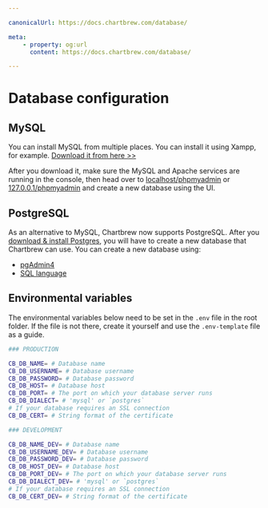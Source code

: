 ```yaml
---

canonicalUrl: https://docs.chartbrew.com/database/

meta: 
    - property: og:url
      content: https://docs.chartbrew.com/database/

---
```


# Database configuration

## MySQL

You can install MySQL from multiple places. You can install it using Xampp, for example. [Download it from here >>](https://www.apachefriends.org/download.html)

After you download it, make sure the MySQL and Apache services are running in the console, then head over to [localhost/phpmyadmin](http://localhost/phpmyadmin) or [127.0.0.1/phpmyadmin](http://127.0.0.1/phpmyadmin) and create a new database using the UI.

## PostgreSQL

As an alternative to MySQL, Chartbrew now supports PostgreSQL. After you [download & install Postgres](https://www.enterprisedb.com/downloads/postgresql), you will have to create a new database that Chartbrew can use. You can create a new database using:

* [pgAdmin4](https://www.pgadmin.org/)
* [SQL language](https://www.postgresql.org/docs/current/sql-createdatabase.html)

## Environmental variables

The environmental variables below need to be set in the `.env` file in the root folder. If the file is not there, create it yourself and use the `.env-template` file as a guide.

```sh
### PRODUCTION

CB_DB_NAME= # Database name
CB_DB_USERNAME= # Database username
CB_DB_PASSWORD= # Database password
CB_DB_HOST= # Database host
CB_DB_PORT= # The port on which your database server runs
CB_DB_DIALECT= # 'mysql' or `postgres`
# If your database requires an SSL connection
CB_DB_CERT= # String format of the certificate 

### DEVELOPMENT

CB_DB_NAME_DEV= # Database name
CB_DB_USERNAME_DEV= # Database username
CB_DB_PASSWORD_DEV= # Database password
CB_DB_HOST_DEV= # Database host
CB_DB_PORT_DEV= # The port on which your database server runs
CB_DB_DIALECT_DEV= # 'mysql' or `postgres`
# If your database requires an SSL connection
CB_DB_CERT_DEV= # String format of the certificate 
```
